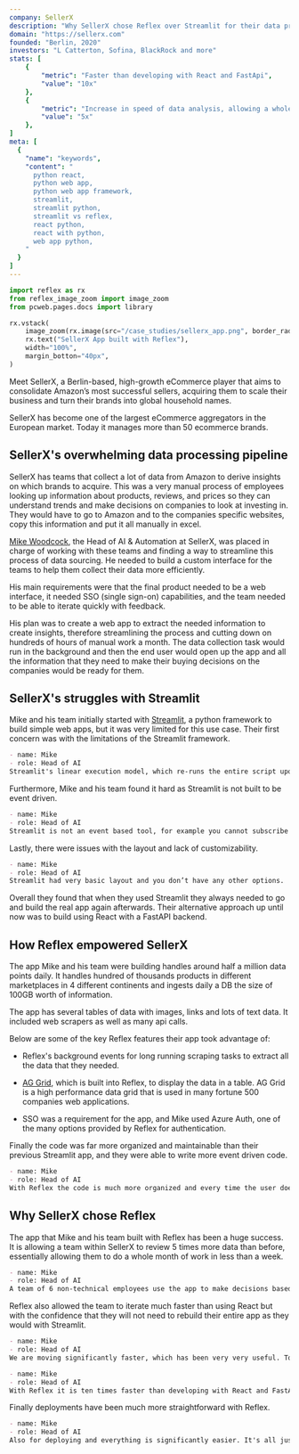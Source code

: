 ```yaml
---
company: SellerX
description: "Why SellerX chose Reflex over Streamlit for their data processing pipeline"
domain: "https://sellerx.com"
founded: "Berlin, 2020"
investors: "L Catterton, Sofina, BlackRock and more"
stats: [
    {
        "metric": "Faster than developing with React and FastApi",
        "value": "10x"
    },
    {
        "metric": "Increase in speed of data analysis, allowing a whole month of work to be done in less than a week",
        "value": "5x"
    },
]
meta: [
  {
    "name": "keywords",
    "content": "
      python react,
      python web app,
      python web app framework,
      streamlit,
      streamlit python,
      streamlit vs reflex,
      react python,
      react with python,
      web app python,
    "
  }
]
---
```


```python exec
import reflex as rx
from reflex_image_zoom import image_zoom
from pcweb.pages.docs import library
```

```python eval
rx.vstack(
    image_zoom(rx.image(src="/case_studies/sellerx_app.png", border_radius="10px", alt="SellerX App")),
    rx.text("SellerX App built with Reflex"),
    width="100%",
    margin_botton="40px",
)
```


Meet SellerX, a Berlin-based, high-growth eCommerce player that aims to consolidate Amazon’s most successful sellers, acquiring them to scale their business and turn their brands into global household names. 

SellerX has become one of the largest eCommerce aggregators in the European market. Today it manages more than 50 ecommerce brands. 


## SellerX's overwhelming data processing pipeline

SellerX has teams that collect a lot of data from Amazon to derive insights on which brands to acquire. This was a very manual process of employees looking up information about products, reviews, and prices so they can understand trends and make decisions on companies to look at investing in. They would have to go to Amazon and to the companies specific websites, copy this information and put it all manually in excel.

[Mike Woodcock](https://www.linkedin.com/in/mike-woodcock/), the Head of AI & Automation at SellerX, was placed in charge of working with these teams and finding a way to streamline this process of data sourcing. He needed to build a custom interface for the teams to help them collect their data more efficiently. 

His main requirements were that the final product needed to be a web interface, it needed SSO (single sign-on) capabilities, and the team needed to be able to iterate quickly with feedback.

His plan was to create a web app to extract the needed information to create insights, therefore streamlining the process and cutting down on hundreds of hours of manual work a month. The data collection task would run in the background and then the end user would open up the app and all the information that they need to make their buying decisions on the companies would be ready for them.



## SellerX's struggles with Streamlit

Mike and his team initially started with [Streamlit](https://streamlit.io), a python framework to build simple web apps, but it was very limited for this use case. Their first concern was with the limitations of the Streamlit framework.


```md quote
- name: Mike
- role: Head of AI
Streamlit's linear execution model, which re-runs the entire script upon each user interaction, can lead to inefficiencies and potential memory leaks, posing challenges for long-term projects.
```

Furthermore, Mike and his team found it hard as Streamlit is not built to be event driven.  

```md quote
- name: Mike
- role: Head of AI
Streamlit is not an event based tool, for example you cannot subscribe to a specific on edit event.
```

Lastly, there were issues with the layout and lack of customizability.


```md quote
- name: Mike
- role: Head of AI
Streamlit had very basic layout and you don’t have any other options.
```

Overall they found that when they used Streamlit they always needed to go and build the real app again afterwards. Their alternative approach up until now was to build using React with a FastAPI backend.



## How Reflex empowered SellerX

The app Mike and his team were building handles around half a million data points daily. It handles hundred of thousands products in different marketplaces in 4 different continents and ingests daily a DB the size of 100GB worth of information.

The app has several tables of data with images, links and lots of text data. It included web scrapers as well as many api calls.

Below are some of the key Reflex features their app took advantage of:

- Reflex's background events for long running scraping tasks to extract all the data that they needed.

- [AG Grid]({library.tables_and_data_grids.ag_grid.path}), which is built into Reflex, to display the data in a table. AG Grid is a high performance data grid that is used in many fortune 500 companies web applications. 

- SSO was a requirement for the app, and Mike used Azure Auth, one of the many options provided by Reflex for authentication.



Finally the code was far more organized and maintainable than their previous Streamlit app, and they were able to write more event driven code.

```md quote
- name: Mike
- role: Head of AI
With Reflex the code is much more organized and every time the user does something it's more dynamic, more event based.
```


## Why SellerX chose Reflex

The app that Mike and his team built with Reflex has been a huge success. It is allowing a team within SellerX to review 5 times more data than before, essentially allowing them to do a whole month of work in less than a week.


```md quote
- name: Mike
- role: Head of AI
A team of 6 non-technical employees use the app to make decisions based on Amazon information. It is allowing this team to be significantly more efficient and structured in the way they work and they are very happy with the improvements in speed. This team is now able to review 5x more Amazon data than their previous approach.
```

Reflex also allowed the team to iterate much faster than using React but with the confidence that they will not need to rebuild their entire app as they would with Streamlit. 


```md quote
- name: Mike
- role: Head of AI
We are moving significantly faster, which has been very very useful. To have a quick call with the end user of the app and then the next day you have a nice basic interface for them to use, to double check if they like the setup, and see if it's going to work, it's just fantastic.
```

```md quote
- name: Mike
- role: Head of AI
With Reflex it is ten times faster than developing with React and FastApi.
```

Finally deployments have been much more straightforward with Reflex.


```md quote
- name: Mike
- role: Head of AI
Also for deploying and everything is significantly easier. It's all just Python. You just open the right ports, add SSO, and then everyone that needs to have access can use the app.
```
